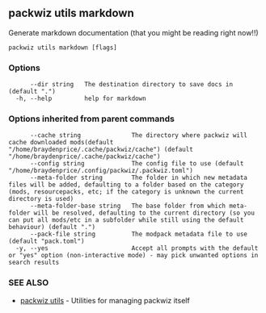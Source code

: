 ## packwiz utils markdown

Generate markdown documentation (that you might be reading right now!!)

```
packwiz utils markdown [flags]
```

### Options

```
      --dir string   The destination directory to save docs in (default ".")
  -h, --help         help for markdown
```

### Options inherited from parent commands

```
      --cache string              The directory where packwiz will cache downloaded mods(default "/home/braydenprice/.cache/packwiz/cache") (default "/home/braydenprice/.cache/packwiz/cache")
      --config string             The config file to use (default "/home/braydenprice/.config/packwiz/.packwiz.toml")
      --meta-folder string        The folder in which new metadata files will be added, defaulting to a folder based on the category (mods, resourcepacks, etc; if the category is unknown the current directory is used)
      --meta-folder-base string   The base folder from which meta-folder will be resolved, defaulting to the current directory (so you can put all mods/etc in a subfolder while still using the default behaviour) (default ".")
      --pack-file string          The modpack metadata file to use (default "pack.toml")
  -y, --yes                       Accept all prompts with the default or "yes" option (non-interactive mode) - may pick unwanted options in search results
```

### SEE ALSO

* [packwiz utils](packwiz_utils.md)	 - Utilities for managing packwiz itself

